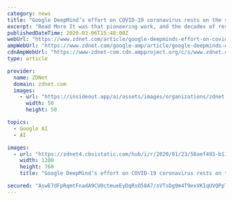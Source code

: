 ```yaml
---
category: news
title: "Google DeepMind’s effort on COVID-19 coronavirus rests on the shoulders of giants"
excerpt: "Read More It was that pioneering work, and the decades of research that followed, that made possible the announcement on Thursday by Google's DeepMind that it has arrived at a guess as to the structure of a handful of proteins associated with the ..."
publishedDateTime: 2020-03-06T15:48:00Z
webUrl: "https://www.zdnet.com/article/google-deepminds-effort-on-covid-19-coronavirus-rests-on-the-shoulders-of-giants/"
ampWebUrl: "https://www.zdnet.com/google-amp/article/google-deepminds-effort-on-covid-19-coronavirus-rests-on-the-shoulders-of-giants/"
cdnAmpWebUrl: "https://www-zdnet-com.cdn.ampproject.org/c/s/www.zdnet.com/google-amp/article/google-deepminds-effort-on-covid-19-coronavirus-rests-on-the-shoulders-of-giants/"
type: article

provider:
  name: ZDNet
  domain: zdnet.com
  images:
    - url: "https://insideout.app/ai/assets/images/organizations/zdnet.com-50x50.jpg"
      width: 50
      height: 50

topics:
  - Google AI
  - AI

images:
  - url: "https://zdnet4.cbsistatic.com/hub/i/r/2020/01/23/58aef493-b110-4e8d-b33e-88b96687eac0/resize/1200x900/bc837465a44a931f81f7c3dfb35c8642/screenshot-2020-01-23-at-11-48-05.png"
    width: 1200
    height: 760
    title: "Google DeepMind’s effort on COVID-19 coronavirus rests on the shoulders of giants"

secured: "AswE7dFpRqmtFnadA9CU0ctmueEyDqRsO58A7/sVTsDg9m4T9exVKIqUVQPpT+kG48vTFShAj1JHMr8E84V+JfY94syqSZGsZWr+Y5i+g5KedqLrbGI2/EV/8Lwyk2rAsbFo5w62GGcDfxXRHD7ovtFx7CItpek24Wxcizr7B0Ouhakk0/l4njU4BTqBqY4km4/GuPyq71vlCDo7C89n8OLs9qIBaB+QvzKkRv9d7Hy/OeCT29EXhDYXHXOlnXFtPQCYP0dRlRx6SIonbsExIY+uSPHZhRdlQV3BzO9fq2n3zOg1aTTLrWoaIfRM1uvp;9/+Xh1Df2JRPMUDh1Jobtw=="
---
```


